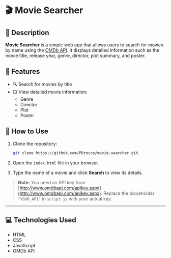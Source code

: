 # 🎬 Movie Searcher

## 📌 Description
**Movie Searcher** is a simple web app that allows users to search for movies by name using the [OMDb API](http://www.omdbapi.com/). It displays detailed information such as the movie title, release year, genre, director, plot summary, and poster.

## 🧩 Features
- 🔍 Search for movies by title
- 🎞️ View detailed movie information:
  - Genre
  - Director
  - Plot
  - Poster

## 🚀 How to Use

1. Clone the repository:
   ```bash
   git clone https://github.com/PDrocco/movie-searcher.git

2. Open the `index.html` file in your browser.

3. Type the name of a movie and click **Search** to view its details.

> **Note:** You need an API key from [http://www.omdbapi.com/apikey.aspx](http://www.omdbapi.com/apikey.aspx).
> Replace the placeholder `"YOUR_API"` in `script.js` with your actual key.

---

## 💻 Technologies Used
- HTML
- CSS
- JavaScript
- OMDb API

